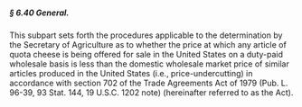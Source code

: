 ##### § 6.40 General. #####

This subpart sets forth the procedures applicable to the determination by the Secretary of Agriculture as to whether the price at which any article of quota cheese is being offered for sale in the United States on a duty-paid wholesale basis is less than the domestic wholesale market price of similar articles produced in the United States (i.e., price-undercutting) in accordance with section 702 of the Trade Agreements Act of 1979 (Pub. L. 96-39, 93 Stat. 144, 19 U.S.C. 1202 note) (hereinafter referred to as the Act).